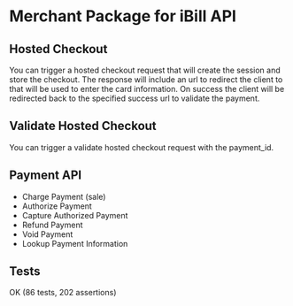 # Merchant Package for iBill API

## Hosted Checkout
You can trigger a hosted checkout request that will create the session and store the checkout.
The response will include an url to redirect the client to that will be used to enter the card information.
On success the client will be redirected back to the specified success url to validate the payment.

## Validate Hosted Checkout
You can trigger a validate hosted checkout request with the payment_id.

## Payment API
 - Charge Payment (sale)
 - Authorize Payment
 - Capture Authorized Payment
 - Refund Payment
 - Void Payment
 - Lookup Payment Information

## Tests
OK (86 tests, 202 assertions)
